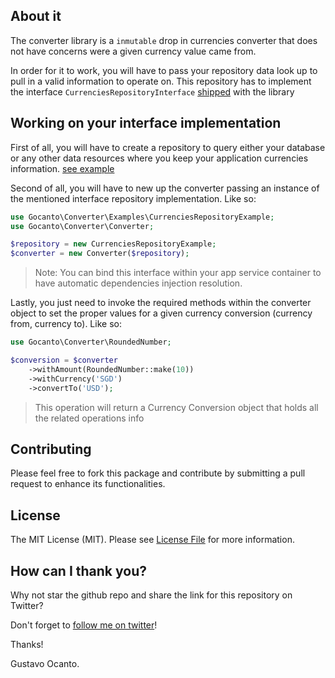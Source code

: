 ## About it

The converter library is a `inmutable` drop in currencies converter that does not have concerns were a given currency value came from. 

In order for it to work, you will have to pass your repository data look up to pull in a valid information to operate on. This repository has to implement the interface `CurrenciesRepositoryInterface` [shipped](https://github.com/gocanto/converter/blob/master/src/Interfaces/CurrenciesRepositoryInterface.php) with the library  


## Working on your interface implementation

First of all, you will have to create a repository to query either your database or any other data resources where you keep your application currencies information. [see example](https://github.com/gocanto/converter/blob/master/src/Examples/CurrenciesRepositoryExample.php)

Second of all, you will have to new up the converter passing an instance of the mentioned interface repository implementation. Like so:

```php
use Gocanto\Converter\Examples\CurrenciesRepositoryExample;
use Gocanto\Converter\Converter;

$repository = new CurrenciesRepositoryExample;
$converter = new Converter($repository);
```
> Note: You can bind this interface within your app service container to have automatic dependencies injection resolution.

Lastly, you just need to invoke the required methods within the converter object to set the proper values for a given currency conversion (currency from, currency to). Like so:

```php
use Gocanto\Converter\RoundedNumber;

$conversion = $converter
    ->withAmount(RoundedNumber::make(10))
    ->withCurrency('SGD')
    ->convertTo('USD');
```

> This operation will return a Currency Conversion object that holds all the related operations info 

## Contributing

Please feel free to fork this package and contribute by submitting a pull request to enhance its functionalities.

## License

The MIT License (MIT). Please see [License File](https://github.com/gocanto/converter/blob/master/LICENSE.md) for more information.


## How can I thank you?
Why not star the github repo and share the link for this repository on Twitter?


Don't forget to [follow me on twitter](https://twitter.com/gocanto)!

Thanks!

Gustavo Ocanto.

